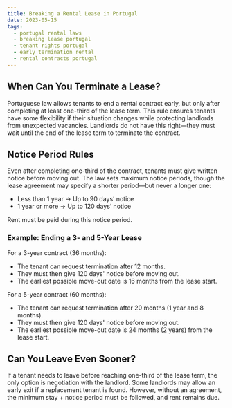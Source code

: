 ```yaml
--- 
title: Breaking a Rental Lease in Portugal
date: 2023-05-15
tags: 
  - portugal rental laws  
  - breaking lease portugal  
  - tenant rights portugal  
  - early termination rental  
  - rental contracts portugal  
---
```


## When Can You Terminate a Lease?

Portuguese law allows tenants to end a rental contract early, but only after completing at least one-third of the lease term. This rule ensures tenants have some flexibility if their situation changes while protecting landlords from unexpected vacancies. Landlords do not have this right—they must wait until the end of the lease term to terminate the contract.

## Notice Period Rules

Even after completing one-third of the contract, tenants must give written notice before moving out. The law sets maximum notice periods, though the lease agreement may specify a shorter period—but never a longer one:

- Less than 1 year → Up to 90 days’ notice
- 1 year or more → Up to 120 days’ notice

Rent must be paid during this notice period.

### Example: Ending a 3- and 5-Year Lease

For a 3-year contract (36 months):
- The tenant can request termination after 12 months.
- They must then give 120 days' notice before moving out.
- The earliest possible move-out date is 16 months from the lease start.

For a 5-year contract (60 months):
- The tenant can request termination after 20 months (1 year and 8 months).
- They must then give 120 days' notice before moving out.
- The earliest possible move-out date is 24 months (2 years) from the lease start.

## Can You Leave Even Sooner?

If a tenant needs to leave before reaching one-third of the lease term, the only option is negotiation with the landlord. Some landlords may allow an early exit if a replacement tenant is found. However, without an agreement, the minimum stay + notice period must be followed, and rent remains due.


